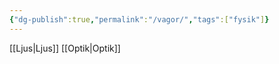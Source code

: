 ```yaml
---
{"dg-publish":true,"permalink":"/vagor/","tags":["fysik"]}
---
```



[[Ljus\|Ljus]]
[[Optik\|Optik]]
